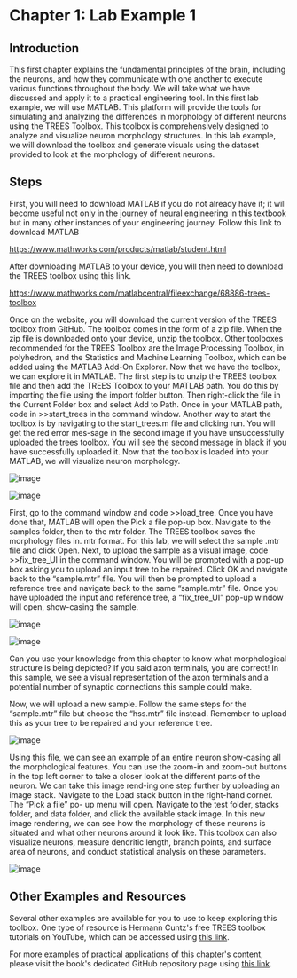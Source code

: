 # Chapter 1: Lab Example 1

## Introduction

This first chapter explains the fundamental principles of the brain, including the neurons, and how they communicate with one another to execute various functions throughout the body. We will take what we have discussed and apply it to a practical engineering tool. In this first lab example, we will use MATLAB. This platform will provide the tools for simulating and analyzing the differences in morphology of different neurons using the TREES Toolbox. This toolbox is comprehensively designed to analyze and visualize neuron morphology structures. In this lab example, we will download the toolbox and generate visuals using the dataset provided to look at the morphology of different neurons. 

## Steps
First, you will need to download MATLAB if you do not already have it; it will become useful not only in the journey of neural engineering in this textbook but in many other instances of your engineering journey. Follow this link to download MATLAB

https://www.mathworks.com/products/matlab/student.html

After downloading MATLAB to your device, you will then need to download the TREES toolbox using this link. 

https://www.mathworks.com/matlabcentral/fileexchange/68886-trees-toolbox

Once on the website, you will download the current version of the TREES toolbox from GitHub. The toolbox comes in the form of a zip file. When the zip file is downloaded onto your device, unzip the toolbox. Other toolboxes recommended for the TREES Toolbox are the Image Processing Toolbox, in polyhedron, and the Statistics and Machine Learning Toolbox, which can be added using the MATLAB Add-On Explorer. 
Now that we have the toolbox, we can explore it in MATLAB. The first step is to unzip the TREES toolbox file and then add the TREES Toolbox to your MATLAB path. You do this by importing the file using the import folder button. Then right-click the file in the Current Folder box and select Add to Path. Once in your MATLAB path, code in >>start_trees in the command window. Another way to start the toolbox is by navigating to the start_trees.m file and clicking run. You will get the red error mes-sage in the second image if you have unsuccessfully uploaded the trees toolbox. You will see the second message in black if you have successfully uploaded it.
Now that the toolbox is loaded into your MATLAB, we will visualize neuron morphology. 

![image](https://github.com/user-attachments/assets/6330fd5e-90d9-4f8c-8ff5-de6f9e47afc8)

![image](https://github.com/user-attachments/assets/c652fb82-3f3e-4600-af44-88c2079b4840)


First, go to the command window and code >>load_tree. Once you have done that, MATLAB will open the Pick a file pop-up box. Navigate to the samples folder, then to the mtr folder. The TREES toolbox saves the morphology files in. mtr format. For this lab, we will select the sample .mtr file and click Open.
Next, to upload the sample as a visual image, code >>fix_tree_UI in the command window. You will be prompted with a pop-up box asking you to upload an input tree to be repaired. Click OK and navigate back to the “sample.mtr” file. You will then be prompted to upload a reference tree and navigate back to the same “sample.mtr” file. Once you have uploaded the input and reference tree, a “fix_tree_UI” pop-up window will open, show-casing the sample.

![image](https://github.com/user-attachments/assets/fc7a2b8a-ecb1-46e8-aa20-ade6b9611713)

![image](https://github.com/user-attachments/assets/bc118186-cd0e-4dda-ad20-eca45f9eec4f)


Can you use your knowledge from this chapter to know what morphological structure is being depicted? If you said axon terminals, you are correct! In this sample, we see a visual representation of the axon terminals and a potential number of synaptic connections this sample could make. 

Now, we will upload a new sample. Follow the same steps for the “sample.mtr” file but choose the “hss.mtr” file instead. Remember to upload this as your tree to be repaired and your reference tree. 

![image](https://github.com/user-attachments/assets/8925b40d-5664-478d-9d89-4bbf22b27e2f)


Using this file, we can see an example of an entire neuron show-casing all the morphological features. You can use the zoom-in and zoom-out buttons in the top left corner to take a closer look at the different parts of the neuron. 
We can take this image rend-ing one step further by uploading an image stack. 
Navigate to the Load stack button in the right-hand corner. The “Pick a file” po- up menu will open. Navigate to the test folder, stacks folder, and data folder, and click the available stack image.
In this new image rendering, we can see how the morphology of these neurons is situated and what other neurons around it look like. 
This toolbox can also visualize neurons, measure dendritic length, branch points, and surface area of neurons, and conduct statistical analysis on these parameters. 

![image](https://github.com/user-attachments/assets/63876f2f-486b-41f2-a288-efcef7fb1a21)

## Other Examples and Resources

Several other examples are available for you to use to keep exploring this toolbox. One type of resource is Hermann Cuntz's free TREES toolbox tutorials on YouTube, which can be accessed using [this link](https://www.youtube.com/@manodelcatan).

For more examples of practical applications of this chapter's content, please visit the book's dedicated GitHub repository page using [this link](https://github.com/bddupre92/Neurobook_BME_UND).
